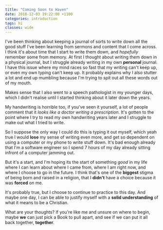 ```yaml
---
title: "Coming Soon to Haven"
date: 2018-12-03 19:22:00 +1100
categories: introduction
tags: hi
classes: wide
---
```


I've been thinking about keeping a journal of sorts to write down all the good stuff I've been learning from sermons and content that I come across. I think it's about time that I start to write them down, and *hopefully* remember some from memory. At first I thought about writing them down in a physical journal, but I struggle already writing in my own **personal** journal. I have this issue where my mind races so fast that my writing can't keep up, or even my own typing can't keep up. It probably explains why I also stutter a lot and end up mumbling because I'm trying to spit out all these words out of my mouth.

Makes sense that I also went to a speech pathologist in my younger days, which I didn't realise until I started thinking about it later down the years.

My handwriting is horrible too, if you've seen it yourself, a lot of people comment that it *looks like a doctor writing a prescription*. It's gotten to the point where I try to read my own handwriting years later and I struggle to make out what I tried to write. 

So I suppose the only way I could do this is typing it out myself, which yeah true I would **lose** my sense of writing even more, and get so dependent on using a computer or my phone to write stuff down. It's bad enough already that I'm a software engineer so I spend 7 hours of my day already sitting infront of a computer jamming out. 

But it's a start, and I'm hoping its the start of something *good* in my life where I can learn about where I came from, where I am right now, and where I choose to go in the future. I think that's one of the **biggest** stigma of being born and raised in a religion, that I **didn't** have a choice because it was **forced** on me. 

It's probably true, but I choose to continue to practice to this day. And maybe one day, I can be able to justify myself with a **solid understanding** of what it means to be a Christian.

What are your thoughts? If you're like me and unsure on where to begin, maybe **we** can just pick a Book to pull apart, and see if we can put it all back together, **together**. 
